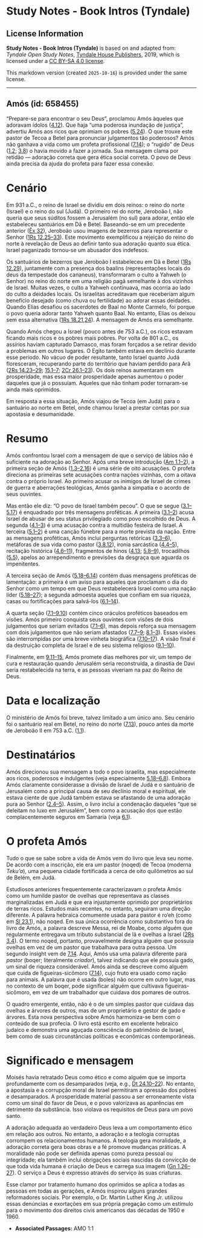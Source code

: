 # Study Notes - Book Intros (Tyndale)

## License Information

**Study Notes - Book Intros (Tyndale)** is based on and adapted from: _Tyndale Open Study Notes_, [Tyndale House Publishers](https://tyndaleopenresources.com/), 2019, which is licensed under a [CC BY-SA 4.0 license](https://creativecommons.org/licenses/by-sa/4.0/legalcode.en).

This markdown version (created `2025-10-16`) is provided under the same license.



--------------------------------

## Amós (id: 658455)

“Prepare\-se para encontrar o seu Deus”, proclamou Amós àqueles que adoravam ídolos ([4\.12](https://ref.ly/Amos4:12)). Que haja “uma poderosa inundação de justiça”, advertiu Amós aos ricos que oprimiam os pobres ([5\.24](https://ref.ly/Amos5:24)). O que trouxe este pastor de Tecoa a Betel para pronunciar julgamentos tão poderosos? Amós não ganhava a vida como um profeta profissional ([7\.14](https://ref.ly/Amos7:14)); o “rugido” de Deus ([1\.2](https://ref.ly/Amos1:2); [3\.8](https://ref.ly/Amos3:8)) o havia movido a fazer a jornada. Sua mensagem clama por retidão — adoração correta que gera ética social correta. O povo de Deus ainda precisa da ajuda do profeta para fazer essa conexão.

Cenário
=======

Em 931 a.C., o reino de Israel se dividiu em dois reinos: o reino do norte (Israel) e o reino do sul (Judá). O primeiro rei do norte, Jeroboão I, não queria que seus súditos fossem a Jerusalém (no sul) para adorar, então ele estabeleceu santuários em Dã e Betel. Baseando\-se em um precedente anterior ([Êx 32](https://ref.ly/Exod32:1-Exod32:35)), Jeroboão usou imagens de bezerros para representar o Senhor ([1Rs 12\.25–33](https://ref.ly/1Kgs12:25-1Kgs12:33)). Este movimento exemplificou a rejeição do reino do norte à revelação de Deus ao definir tanto sua adoração quanto sua ética. Israel paganizado tornou\-se um abusador dos indefesos.

Os santuários de bezerros que Jeroboão I estabeleceu em Dã e Betel ([1Rs 12\.29](https://ref.ly/1Kgs12:29)), juntamente com a presença dos baalins (representações locais do deus da tempestade dos cananeus), transformaram o culto a Yahweh (o Senhor) no reino do norte em uma religião pagã semelhante à dos vizinhos de Israel. Muitas vezes, o culto a Yahweh continuava, mas ocorria ao lado do culto a deidades locais. Os israelitas acreditavam que receberiam algum benefício desejado (como chuva ou fertilidade) ao adorar essas deidades. Quando Elias desafiou os sacerdotes de Baal no Monte Carmelo, foi porque o povo queria adorar tanto Yahweh quanto Baal. No entanto, Elias os deixou sem essa alternativa ([1Rs 18\.21](https://ref.ly/1Kgs18:21),[24](https://ref.ly/1Kgs18:24)). A mensagem de Amós era semelhante.

Quando Amós chegou a Israel (pouco antes de 753 a.C.), os ricos estavam ficando mais ricos e os pobres mais pobres. Por volta de 801 a.C., os assírios haviam capturado Damasco, mas foram forçados a se retirar devido a problemas em outros lugares. O Egito também estava em declínio durante esse período. No vácuo de poder resultante, tanto Israel quanto Judá floresceram, recuperando parte do território que haviam perdido para Arã ([2Rs 14\.23–29](https://ref.ly/2Kgs14:23-2Kgs14:29); [15\.1–7](https://ref.ly/2Kgs15:1-2Kgs15:7); [2Cr 26\.1–23](https://ref.ly/2Chr26:1-2Chr26:23)). Os dois reinos aumentaram em prosperidade, mas essa maior prosperidade apenas aumentou o poder daqueles que já o possuíam. Aqueles que não tinham poder tornaram\-se ainda mais oprimidos.

Em resposta a essa situação, Amós viajou de Tecoa (em Judá) para o santuário ao norte em Betel, onde chamou Israel a prestar contas por sua apostasia e desumanidade.

Resumo
======

Amós confrontou Israel com a mensagem de que o serviço de lábios não é suficiente na adoração ao Senhor. Após uma breve introdução ([Am 1\.1–2](https://ref.ly/Amos1:1-Amos1:2)), a primeira seção de Amós ([1\.3–2\.16](https://ref.ly/Amos1:3-Amos2:16)) é uma série de oito acusações. O profeta direciona as primeiras sete acusações contra nações vizinhas, com a oitava contra o próprio Israel. Ao primeiro acusar os inimigos de Israel de crimes de guerra e aberrações teológicas, Amós ganha a simpatia e o acordo de seus ouvintes.

Mas então ele diz: “O povo de Israel também pecou”. O que se segue ([3\.1–5\.17](https://ref.ly/Amos3:1-Amos5:17)) é enquadrado por três mensagens proféticas. A primeira ([3\.1–2](https://ref.ly/Amos3:1-Amos3:2)) acusa Israel de abusar de seu status privilegiado como povo escolhido de Deus. A segunda ([4\.1–3](https://ref.ly/Amos4:1-Amos4:3)) é uma acusação contra a multidão festeira de Israel. A terceira ([5\.1–2](https://ref.ly/Amos5:1-Amos5:2)) é uma canção fúnebre para a morte prevista da nação. Entre as mensagens proféticas, Amós inclui perguntas retóricas ([3\.3–6](https://ref.ly/Amos3:3-Amos3:6)), metáforas de sua vida como pastor ([3\.8](https://ref.ly/Amos3:8),[12](https://ref.ly/Amos3:12)), ironia sarcástica ([4\.4–5](https://ref.ly/Amos4:4-Amos4:5)), recitação histórica ([4\.6–11](https://ref.ly/Amos4:6-Amos4:11)), fragmentos de hinos ([4\.13](https://ref.ly/Amos4:13); [5\.8–9](https://ref.ly/Amos5:8-Amos5:9)), trocadilhos ([5\.5](https://ref.ly/Amos5:5)), apelos ao arrependimento e previsões da desgraça que aguarda os impenitentes.

A terceira seção de Amós ([5\.18–6\.14](https://ref.ly/Amos5:18-Amos6:14)) contém duas mensagens proféticas de lamentação: a primeira é um aviso para aqueles que proclamam o dia do Senhor como um tempo em que Deus restabelecerá Israel como uma nação líder ([5\.18–27](https://ref.ly/Amos5:18-Amos5:27)); a segunda admoesta aqueles que confiam em sua riqueza, casas ou fortificações para salvá\-los ([6\.1–14](https://ref.ly/Amos6:1-Amos6:14)).

A quarta seção ([7\.1–9\.10](https://ref.ly/Amos7:1-Amos9:10)) contém cinco oráculos proféticos baseados em visões. Amós primeiro conquista seus ouvintes com visões de dois julgamentos que seriam evitados ([7\.1–6](https://ref.ly/Amos7:1-Amos7:6)), mas depois reforça sua mensagem com dois julgamentos que não seriam afastados ([7\.7–9](https://ref.ly/Amos7:7-Amos7:9); [8\.1–3](https://ref.ly/Amos8:1-Amos8:3)). Essas visões são interrompidas por uma breve vinheta biográfica ([7\.10–17](https://ref.ly/Amos7:10-Amos7:17)). A visão final é da destruição completa de Israel e de seu sistema religioso ([9\.1–10](https://ref.ly/Amos9:1-Amos9:10)).

Finalmente, em [9\.11–15](https://ref.ly/Amos9:11-Amos9:15), Amós promete dias melhores por vir, um tempo de cura e restauração quando Jerusalém seria reconstruída, a dinastia de Davi seria restabelecida na terra, e as pessoas viveriam na paz do Reino de Deus.

Data e localização
==================

O ministério de Amós foi breve, talvez limitado a um único ano. Seu cenário foi o santuário real em Betel, no reino do norte ([7\.13](https://ref.ly/Amos7:13)), pouco antes da morte de Jeroboão II em 753 a.C. ([1\.1](https://ref.ly/Amos1:1)).

Destinatários
=============

Amós direcionou sua mensagem a todo o povo israelita, mas especialmente aos ricos, poderosos e indulgentes (veja especialmente [5\.18–6\.8](https://ref.ly/Amos5:18-Amos6:8)). Embora Amós claramente considerasse a divisão de Israel de Judá e o santuário de Jerusalém como a principal causa de seu declínio moral e espiritual, ele estava ciente de que Judá também estava se afastando de uma adoração pura ao Senhor ([2\.4–5](https://ref.ly/Amos2:4-Amos2:5)). Assim, o livro inclui a condenação daqueles “que se deleitam no luxo em Jerusalém”, bem como a acusação dos que estão complacentemente seguros em Samaria (veja [6\.1](https://ref.ly/Amos6:1)).

O profeta Amós
==============

Tudo o que se sabe sobre a vida de Amós vem do livro que leva seu nome. De acordo com a inscrição, ele era um pastor (noqed) de Tecoa (moderna *Teku’a*), uma pequena cidade fortificada a cerca de oito quilômetros ao sul de Belém, em Judá.

Estudiosos anteriores frequentemente caracterizavam o profeta Amós como um humilde pastor de ovelhas que representava as classes marginalizadas em Judá e que era injustamente oprimido por proprietários de terras ricos. Estudos mais recentes, no entanto, seguiram uma direção diferente. A palavra hebraica comumente usada para pastor é ro‘eh (como em [Sl 23\.1](https://ref.ly/Ps23:1)), não noqed. Em sua única ocorrência como substantivo fora do livro de Amós, a palavra descreve Messa, rei de Moabe, como alguém que regularmente entregava um tributo substancial de lã e ovelhas a Israel ([2Rs 3\.4](https://ref.ly/2Kgs3:4)). O termo noqed, portanto, provavelmente designa alguém que possuía ovelhas em vez de um pastor que trabalhava para outra pessoa. Um segundo insight vem de [7\.14](https://ref.ly/Amos7:14). Aqui, Amós usa uma palavra diferente para *pastor* (boqer; literalmente *criador*), talvez indicando que ele possuía gado, um sinal de riqueza considerável. Amós ainda se descreve como alguém que cuida de figueiras\-sicômoro ([7\.14](https://ref.ly/Amos7:14)), cujo fruto era usado como ração para animais. A palavra que é usada (boles) não ocorre em outro lugar, mas no contexto de um boqer, pode significar alguém que cultivava figueiras\-sicômoro, em vez de um trabalhador que cuidava dos pomares de outros.

O quadro emergente, então, não é o de um simples pastor que cuidava das ovelhas e árvores de outros, mas de um proprietário e gestor de gado e árvores. Esta nova perspectiva sobre Amós harmoniza\-se bem com o conteúdo de sua profecia. O livro está escrito em excelente hebraico judaico e demonstra uma aguçada consciência do patrimônio de Israel, bem como de suas circunstâncias políticas e econômicas contemporâneas.

Significado e mensagem
======================

Moisés havia retratado Deus como ético e como alguém que se importa profundamente com os desamparados (veja, e.g., [Dt 24\.10–22](https://ref.ly/Deut24:10-Deut24:22)). No entanto, a apostasia e a corrupção moral de Israel permitiram a opressão dos pobres e desamparados. A prosperidade material passou a ser erroneamente vista como um sinal do favor de Deus, e o povo valorizava as aparências em detrimento da substância. Isso violava os requisitos de Deus para um povo santo.

A adoração adequada ao verdadeiro Deus leva a um comportamento ético em relação aos outros. No entanto, a adoração e a teologia corruptas corrompem os relacionamentos humanos. A teologia gera moralidade, a adoração correta gera boas obras e a fé promove mudanças práticas. A moralidade não pode ser definida apenas como pureza pessoal ou integridade; ela também inclui obrigações sociais nascidas da convicção de que toda vida humana é criação de Deus e carrega sua imagem ([Gn 1\.26–27](https://ref.ly/Gen1:26-Gen1:27)). O serviço a Deus é expresso através do serviço às suas criaturas.

Esse clamor por tratamento humano dos oprimidos se aplica a todas as pessoas em todas as gerações, e Amós inspirou alguns grandes reformadores sociais. Por exemplo, o Dr. Martin Luther King Jr. utilizou essas denúncias e exortações em sua própria pregação como um estímulo para o movimento dos direitos civis americanos das décadas de 1950 e 1960\.

* **Associated Passages:** AMO 1:1

